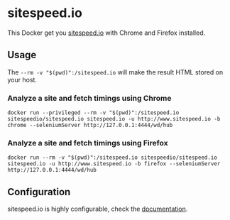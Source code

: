 # sitespeed.io

This Docker get you [sitespeed.io](http://www.sitespeed.io) with Chrome and Firefox installed.

## Usage

The ```--rm -v "$(pwd)":/sitespeed.io``` will make the result HTML stored on your host.

### Analyze a site and fetch timings using Chrome
```
docker run --privileged --rm -v "$(pwd)":/sitespeed.io sitespeedio/sitespeed.io sitespeed.io -u http://www.sitespeed.io -b chrome --seleniumServer http://127.0.0.1:4444/wd/hub
```

### Analyze a site and fetch timings using Firefox
```
docker run --rm -v "$(pwd)":/sitespeed.io sitespeedio/sitespeed.io sitespeed.io -u http://www.sitespeed.io -b firefox --seleniumServer http://127.0.0.1:4444/wd/hub
```

## Configuration
sitespeed.io is highly configurable, check the [documentation](http://www.sitespeed.io/documentation).
